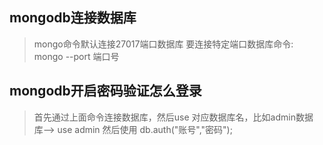 ## mongodb连接数据库
>mongo命令默认连接27017端口数据库
>要连接特定端口数据库命令: mongo --port 端口号  

## mongodb开启密码验证怎么登录
>首先通过上面命令连接数据库，然后use 对应数据库名，比如admin数据库--> use admin
>然后使用 db.auth("账号","密码");  